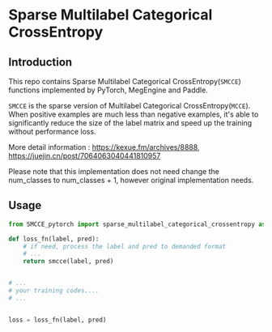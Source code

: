 # Sparse Multilabel Categorical CrossEntropy

## Introduction

This repo contains Sparse Multilabel Categorical CrossEntropy(`SMCCE`) functions implemented by PyTorch, MegEngine and Paddle.

`SMCCE`  is the sparse version of Multilabel Categorical CrossEntropy(`MCCE`). When positive examples are much less than negative examples, it's able to significantly reduce the size of the label matrix and speed up the training without performance loss.

More detail information :  https://kexue.fm/archives/8888, https://juejin.cn/post/7064063040441810957

Please note that this implementation does not need change the num_classes to num_classes + 1, however original implementation needs.

## Usage

```python
from SMCCE_pytorch import sparse_multilabel_categorical_crossentropy as smcce

def loss_fn(label, pred):
    # if need, process the label and pred to demanded format
    # ...
    return smcce(label, pred)


# ...
# your training codes....
# ...


loss = loss_fn(label, pred)
```
